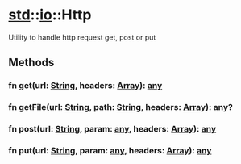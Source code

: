 # [std](/libs/std/)::[io](/libs/std/io/)::Http

Utility to handle http request get, post or put

## Methods
### fn get(url:&nbsp;[String](/libs/std/core/type.String.md), headers:&nbsp;[Array](/libs/std/core/type.Array.md)):&nbsp;[any](/libs/std/core/type.any.md)<Badge text="native" /><Badge text="static" />
### fn getFile(url:&nbsp;[String](/libs/std/core/type.String.md), path:&nbsp;[String](/libs/std/core/type.String.md), headers:&nbsp;[Array](/libs/std/core/type.Array.md)):&nbsp;any?<Badge text="native" /><Badge text="static" />
### fn post(url:&nbsp;[String](/libs/std/core/type.String.md), param:&nbsp;[any](/libs/std/core/type.any.md), headers:&nbsp;[Array](/libs/std/core/type.Array.md)):&nbsp;[any](/libs/std/core/type.any.md)<Badge text="native" /><Badge text="static" />
### fn put(url:&nbsp;[String](/libs/std/core/type.String.md), param:&nbsp;[any](/libs/std/core/type.any.md), headers:&nbsp;[Array](/libs/std/core/type.Array.md)):&nbsp;[any](/libs/std/core/type.any.md)<Badge text="native" /><Badge text="static" />
